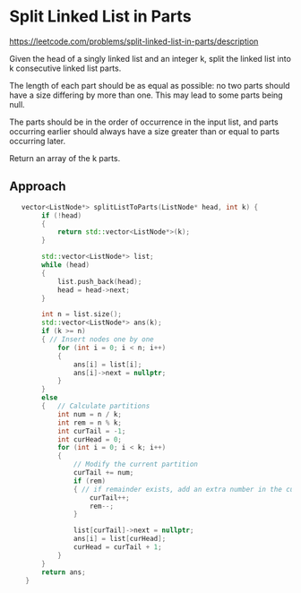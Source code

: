 # Split Linked List in Parts

https://leetcode.com/problems/split-linked-list-in-parts/description

Given the head of a singly linked list and an integer k, split the linked list into k consecutive linked list parts.

The length of each part should be as equal as possible: no two parts should have a size differing by more than one. This may lead to some parts being null.

The parts should be in the order of occurrence in the input list, and parts occurring earlier should always have a size greater than or equal to parts occurring later.

Return an array of the k parts.


## Approach 

``` C++
   vector<ListNode*> splitListToParts(ListNode* head, int k) {
        if (!head)
        {
            return std::vector<ListNode*>(k);
        }

        std::vector<ListNode*> list;
        while (head)
        {
            list.push_back(head);
            head = head->next;
        }

        int n = list.size();
        std::vector<ListNode*> ans(k);
        if (k >= n)
        { // Insert nodes one by one 
            for (int i = 0; i < n; i++)
            {
                ans[i] = list[i];
                ans[i]->next = nullptr;
            }
        }
        else
        {   // Calculate partitions
            int num = n / k;
            int rem = n % k;
            int curTail = -1;
            int curHead = 0;
            for (int i = 0; i < k; i++)
            {
                // Modify the current partition
                curTail += num;
                if (rem)
                { // if remainder exists, add an extra number in the current partition
                    curTail++;
                    rem--;
                }

                list[curTail]->next = nullptr;
                ans[i] = list[curHead];
                curHead = curTail + 1;
            }
        }
        return ans;
    }
```

